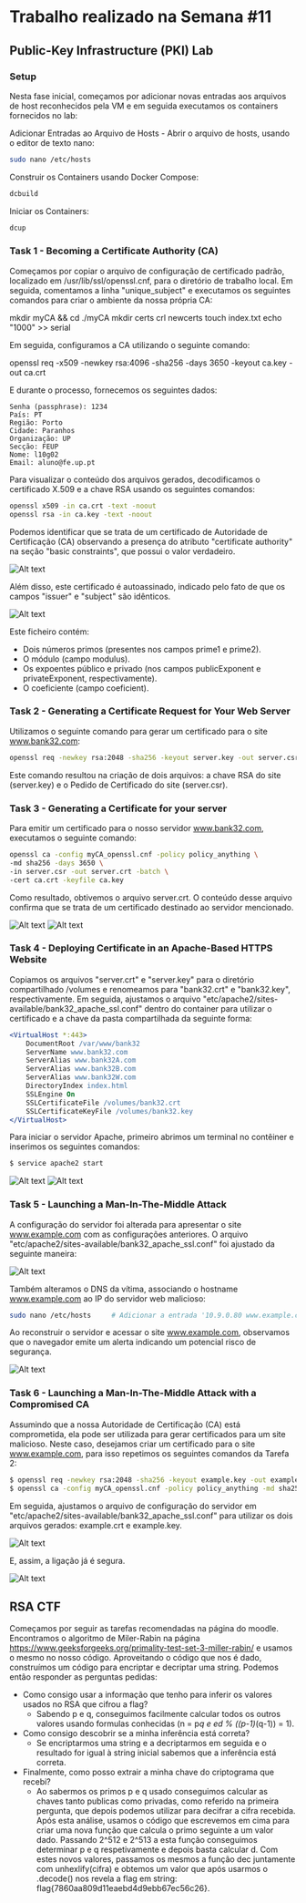 # Trabalho realizado na Semana #11
## Public-Key Infrastructure (PKI) Lab
### Setup

Nesta fase inicial, começamos por adicionar novas entradas aos arquivos de host reconhecidos pela VM e em seguida executamos os containers fornecidos no lab:

Adicionar Entradas ao Arquivo de Hosts -
Abrir o arquivo de hosts, usando o editor de texto nano:

```bash
sudo nano /etc/hosts
```

Construir os Containers usando Docker Compose:

```bash
dcbuild
```

Iniciar os Containers:

```bash
dcup
```

### Task 1 - Becoming a Certificate Authority (CA)

Começamos por copiar o arquivo de configuração de certificado padrão, localizado em /usr/lib/ssl/openssl.cnf, para o diretório de trabalho local. Em seguida, comentamos a linha "unique_subject" e executamos os seguintes comandos para criar o ambiente da nossa própria CA:

mkdir myCA && cd ./myCA
mkdir certs crl newcerts
touch index.txt
echo "1000" >> serial

Em seguida, configuramos a CA utilizando o seguinte comando:

openssl req -x509 -newkey rsa:4096 -sha256 -days 3650 -keyout ca.key -out ca.crt

E durante o processo, fornecemos os seguintes dados:

    Senha (passphrase): 1234
    País: PT
    Região: Porto
    Cidade: Paranhos
    Organização: UP
    Secção: FEUP
    Nome: l10g02
    Email: aluno@fe.up.pt

Para visualizar o conteúdo dos arquivos gerados, decodificamos o certificado X.509 e a chave RSA usando os seguintes comandos:

```bash
openssl x509 -in ca.crt -text -noout
openssl rsa -in ca.key -text -noout
```

Podemos identificar que se trata de um certificado de Autoridade de Certificação (CA) observando a presença do atributo "certificate authority" na seção "basic constraints", que possui o valor verdadeiro.

![Alt text](/images/Screenshot_from_2023-12-10_13-02-14.png)

Além disso, este certificado é autoassinado, indicado pelo fato de que os campos "issuer" e "subject" são idênticos.

![Alt text](/images/Screenshot_from_2023-12-10_13-03-03.png)

Este ficheiro contém:
- Dois números primos (presentes nos campos prime1 e prime2).
- O módulo (campo modulus).
- Os expoentes público e privado (nos campos publicExponent e privateExponent, respectivamente).
- O coeficiente (campo coeficient).

### Task 2 - Generating a Certificate Request for Your Web Server

Utilizamos o seguinte comando para gerar um certificado para o site www.bank32.com:

```bash
openssl req -newkey rsa:2048 -sha256 -keyout server.key -out server.csr -subj "/CN=www.bank32.com/O=Bank32 Inc./C=US" -passout pass:1234 -addext "subjectAltName=DNS:www.bank32.com,DNS:www.bank32A.com,DNS:www.bank32A.com"
```

Este comando resultou na criação de dois arquivos: a chave RSA do site (server.key) e o Pedido de Certificado do site (server.csr).

### Task 3 - Generating a Certificate for your server

Para emitir um certificado para o nosso servidor www.bank32.com, executamos o seguinte comando:

```bash
openssl ca -config myCA_openssl.cnf -policy policy_anything \
-md sha256 -days 3650 \
-in server.csr -out server.crt -batch \
-cert ca.crt -keyfile ca.key
```

Como resultado, obtivemos o arquivo server.crt. O conteúdo desse arquivo confirma que se trata de um certificado destinado ao servidor mencionado.

![Alt text](/images/Screenshot_from_2023-12-10_16-30-26.png)
![Alt text](/images/Screenshot_from_2023-12-10_16-30-35.png)

### Task 4 - Deploying Certificate in an Apache-Based HTTPS Website

Copiamos os arquivos "server.crt" e "server.key" para o diretório compartilhado /volumes e renomeamos para "bank32.crt" e "bank32.key", respectivamente. Em seguida, ajustamos o arquivo "etc/apache2/sites-available/bank32_apache_ssl.conf" dentro do container para utilizar o certificado e a chave da pasta compartilhada da seguinte forma:

```apache
<VirtualHost *:443> 
    DocumentRoot /var/www/bank32
    ServerName www.bank32.com
    ServerAlias www.bank32A.com
    ServerAlias www.bank32B.com
    ServerAlias www.bank32W.com
    DirectoryIndex index.html
    SSLEngine On 
    SSLCertificateFile /volumes/bank32.crt
    SSLCertificateKeyFile /volumes/bank32.key
</VirtualHost>
```

Para iniciar o servidor Apache, primeiro abrimos um terminal no contêiner e inserimos os seguintes comandos:

```bash
$ service apache2 start
```
![Alt text](/images/Screenshot_from_2023-12-10_18-02-14.png)
![Alt text](/images/Screenshot_from_2023-12-10_18-05-47.png)


### Task 5 - Launching a Man-In-The-Middle Attack

A configuração do servidor foi alterada para apresentar o site www.example.com com as configurações anteriores. O arquivo "etc/apache2/sites-available/bank32_apache_ssl.conf" foi ajustado da seguinte maneira:

![Alt text](/images/Screenshot_from_2023-12-10_18-09-48.png)

Também alteramos o DNS da vítima, associando o hostname www.example.com ao IP do servidor web malicioso:

```bash
sudo nano /etc/hosts     # Adicionar a entrada '10.9.0.80 www.example.com'
```

Ao reconstruir o servidor e acessar o site www.example.com, observamos que o navegador emite um alerta indicando um potencial risco de segurança.

![Alt text](/images/Screenshot_from_2023-12-10_18-15-47.png)

### Task 6 - Launching a Man-In-The-Middle Attack with a Compromised CA
Assumindo que a nossa Autoridade de Certificação (CA) está comprometida, ela pode ser utilizada para gerar certificados para um site malicioso. Neste caso, desejamos criar um certificado para o site www.example.com, para isso repetimos os seguintes comandos da Tarefa 2:

```bash
$ openssl req -newkey rsa:2048 -sha256 -keyout example.key -out example.csr -subj "/CN=www.example.com/O=example Inc./C=US" -passout pass:1234
$ openssl ca -config myCA_openssl.cnf -policy policy_anything -md sha256 -days 3650 -in example.csr -out example.crt -batch -cert ca.crt -keyfile ca.key
```

Em seguida, ajustamos o arquivo de configuração do servidor em "etc/apache2/sites-available/bank32_apache_ssl.conf" para utilizar os dois arquivos gerados: example.crt e example.key.

![Alt text](/images/Screenshot_from_2023-12-10_18-30-00.png)

E, assim, a ligação já é segura.

![Alt text](/images/Captura_de_ecra_de_2023-12-10_23-31-37.png)

## RSA CTF
Começamos por seguir as tarefas recomendadas na página do moodle. Encontramos o algoritmo de Miler-Rabin na página https://www.geeksforgeeks.org/primality-test-set-3-miller-rabin/ e usamos o mesmo no nosso código. Aproveitando o código que nos é dado, construímos um código para encriptar e decriptar uma string. Podemos então responder as perguntas pedidas:
- Como consigo usar a informação que tenho para inferir os valores usados no RSA que cifrou a flag?
    - Sabendo p e q, conseguimos facilmente calcular todos os outros valores usando formulas conhecidas (n = p*q e ed % ((p-1)*(q-1)) = 1).
- Como consigo descobrir se a minha inferência está correta?
    - Se encriptarmos uma string e a decriptarmos em seguida e o resultado for igual à string inicial sabemos que a inferência está correta.
- Finalmente, como posso extrair a minha chave do criptograma que recebi?
    - Ao sabermos os primos p e q usado conseguimos calcular as chaves tanto publicas como privadas, como referido na primeira pergunta, que depois podemos utilizar para decifrar a cifra recebida.
Após esta análise, usamos o código que escrevemos em cima para criar uma nova função que calcula o primo seguinte a um valor dado. Passando 2^512 e 2^513 a esta função conseguimos determinar p e q respetivamente e depois basta calcular d. Com estes novos valores, passamos os mesmos a função dec juntamente com unhexlify(cifra) e obtemos um valor que após usarmos o .decode() nos revela a flag em string: flag{7860aa809d11eaebd4d9ebb67ec56c26}.
